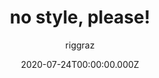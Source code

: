 ---
title: no style, please!
github: https://github.com/riggraz/no-style-please
demo: https://riggraz.dev/no-style-please/
author: riggraz
date: 2020-07-24T00:00:00.000Z
ssg:
  - Jekyll
cms:
  - Markdown
category:
  - Blog
  - Portfolio
description: A (nearly) no-CSS, fast, minimalist Jekyll theme.
draft: true
publish_date: '2020-07-10T12:23:19Z'
update_date: '2021-07-08T18:21:44Z'
github_star: 680
github_fork: 367
---